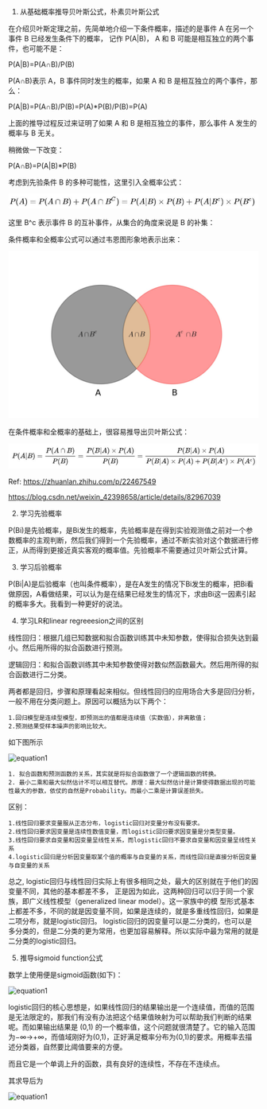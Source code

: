 1. 从基础概率推导贝叶斯公式，朴素贝叶斯公式

在介绍贝叶斯定理之前，先简单地介绍一下条件概率，描述的是事件 A 在另一个事件 B 已经发生条件下的概率，
记作 P(A|B)， A 和 B 可能是相互独立的两个事件，也可能不是：

P(A|B)=P(A∩B)/P(B)

P(A∩B)表示 A，B 事件同时发生的概率，如果 A 和 B 是相互独立的两个事件，那么：

P(A|B)=P(A∩B)/P(B)=P(A)*P(B)/P(B)=P(A)

上面的推导过程反过来证明了如果 A 和 B 是相互独立的事件，那么事件 A 发生的概率与 B 无关。

稍微做一下改变：

P(A∩B)=P(A|B)*P(B)

考虑到先验条件 B 的多种可能性，这里引入全概率公式：

 ![equation1](https://github.com/npk123/datawhale-LHY-ongoing/blob/master/pics/bayesian.JPG)

这里 B^c 表示事件 B 的互补事件，从集合的角度来说是 B 的补集：

条件概率和全概率公式可以通过韦恩图形象地表示出来：

 ![equation1](https://github.com/npk123/datawhale-LHY-ongoing/blob/master/pics/Wayne%20chart.jpg)
 
 在条件概率和全概率的基础上，很容易推导出贝叶斯公式：
 
 ![equation1](https://github.com/npk123/datawhale-LHY-ongoing/blob/master/pics/betasian2.JPG)

Ref: https://zhuanlan.zhihu.com/p/22467549

https://blog.csdn.net/weixin_42398658/article/details/82967039

2. 学习先验概率

P(Bi)是先验概率，是Bi发生的概率，先验概率是在得到实验观测值之前对一个参数概率的主观判断，然后我们得到一个先验概率，通过不断实验对这个数据进行修正，从而得到更接近真实客观的概率值。先验概率不需要通过贝叶斯公式计算。

3. 学习后验概率

P(Bi|A)是后验概率（也叫条件概率），是在A发生的情况下Bi发生的概率，把Bi看做原因，A看做结果，可以认为是在结果已经发生的情况下，求由Bi这一因素引起的概率多大。我看到一种更好的说法。

4. 学习LR和linear regreeesion之间的区别

线性回归：根据几组已知数据和拟合函数训练其中未知参数，使得拟合损失达到最小。然后用所得的拟合函数进行预测。 

逻辑回归：和拟合函数训练其中未知参数使得对数似然函数最大。然后用所得的拟合函数进行二分类。 

两者都是回归，步骤和原理看起来相似。但线性回归的应用场合大多是回归分析，一般不用在分类问题上。原因可以概括为以下两个：

    1.回归模型是连续型模型，即预测出的值都是连续值（实数值），非离散值；
    2.预测结果受样本噪声的影响比较大。

如下图所示

  ![equation1](https://github.com/npk123/Algorithm-datawhale/blob/master/images/Capture.JPG)

    1. 拟合函数和预测函数的关系，其实就是将拟合函数做了一个逻辑函数的转换。 
    2. 最小二乘和最大似然估计不可以相互替代。原理：最大似然估计是计算使得数据出现的可能性最大的参数，依仗的自然是Probability。而最小二乘是计算误差损失。

区别：

    1.线性回归要求变量服从正态分布，logistic回归对变量分布没有要求。
    2.线性回归要求因变量是连续性数值变量，而logistic回归要求因变量是分类型变量。
    3.线性回归要求自变量和因变量呈线性关系，而logistic回归不要求自变量和因变量呈线性关系
    4.logistic回归是分析因变量取某个值的概率与自变量的关系，而线性回归是直接分析因变量与自变量的关系

总之, logistic回归与线性回归实际上有很多相同之处，最大的区别就在于他们的因变量不同，其他的基本都差不多，
正是因为如此，这两种回归可以归于同一个家族，即广义线性模型（generalized linear model）。这一家族中的模
型形式基本上都差不多，不同的就是因变量不同，如果是连续的，就是多重线性回归，如果是二项分布，就是logistic回归。
logistic回归的因变量可以是二分类的，也可以是多分类的，但是二分类的更为常用，也更加容易解释。所以实际中最为常用的就是二分类的logistic回归。

5. 推导sigmoid function公式

数学上使用便是sigmoid函数(如下)：

  ![equation1](https://github.com/npk123/Algorithm-datawhale/blob/master/images/sigmoid%20function.jpg)
  
logistic回归的核心思想是，如果线性回归的结果输出是一个连续值，而值的范围是无法限定的，那我们有没有办法把这个结果值映射为可以帮助我们判断的结果呢。而如果输出结果是 (0,1) 的一个概率值，这个问题就很清楚了。它的输入范围为−∞→+∞，而值域刚好为(0,1)，正好满足概率分布为(0,1)的要求。用概率去描述分类器，自然要比阈值要来的方便。

而且它是一个单调上升的函数，具有良好的连续性，不存在不连续点。
  
 其求导后为
  
  ![equation1](https://github.com/npk123/Algorithm-datawhale/blob/master/images/sigmoid'.jpg)
